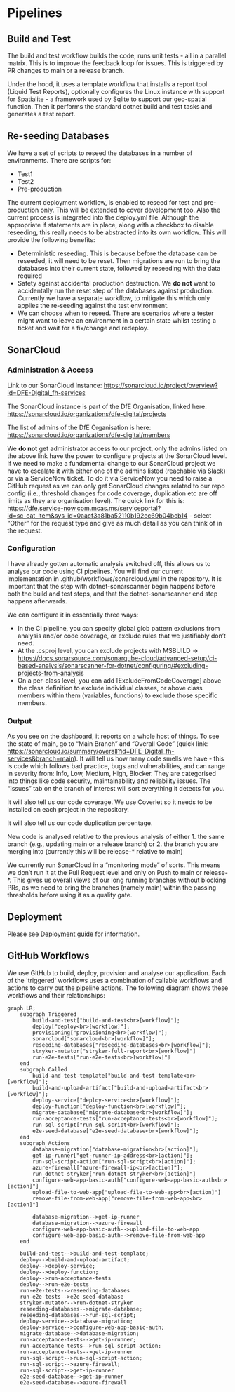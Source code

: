 # Pipelines

## Build and Test

The build and test workflow builds the code, runs unit tests - all in a parallel
matrix. This is to improve the feedback loop for issues. This is triggered by PR
changes to main or a release branch.

Under the hood, it uses a template workflow that installs a report tool (Liquid
Test Reports), optionally configures the Linux instance with support for
Spatialite - a framework used by Sqlite to support our geo-spatial function.
Then it performs the standard dotnet build and test tasks and generates a test
report.

## Re-seeding Databases

We have a set of scripts to reseed the databases in a number of environments. There are scripts for:

* Test1
* Test2
* Pre-production

The current deployment workflow, is enabled to reseed for test and
pre-production only. This will be extended to cover  development too. Also the
current process is integrated into the deploy.yml file. Although the appropriate
if statements are in place, along with a checkbox to disable reseeding, this
really needs to be abstracted into its own workflow. This will provide the
following benefits:

* Deterministic reseeding. This is because before the database can be reseeded, it will need to be reset. Then migrations are run to bring the databases into their current state, followed by reseeding with the data required
* Safety against accidental production destruction. We **do not** want to accidentally run the reset step of the databases against production. Currently we have a separate workflow, to mitigate this which only applies the re-seeding against the test environment.
* We can choose when to reseed. There are scenarios where a tester might want to leave an environment in a certain state whilst testing a ticket and wait for a fix/change and redeploy.

## SonarCloud

### Administration & Access

Link to our SonarCloud Instance: <https://sonarcloud.io/project/overview?id=DFE-Digital_fh-services>

The SonarCloud instance is part of the DfE Organisation, linked here: <https://sonarcloud.io/organizations/dfe-digital/projects>

The list of admins of the DfE Organisation is here: <https://sonarcloud.io/organizations/dfe-digital/members>

We **do not** get administrator access to our project, only the admins listed on the above link have the power to configure projects at the SonarCloud level. If we need to make a fundamental change to our SonarCloud project we have to escalate it with either one of the admins listed (reachable via Slack) or via a ServiceNow ticket. To do it via ServiceNow you need to raise a GitHub request as we can only get SonarCloud changes related to our repo config (i.e., threshold changes for code coverage, duplication etc are off limits as they are organisation level). The quick link for this is: <https://dfe.service-now.com.mcas.ms/serviceportal?id=sc_cat_item&sys_id=0aacf3a81ba52110b192ec69b04bcb14> - select “Other” for the request type and give as much detail as you can think of in the request.

### Configuration

I have already gotten automatic analysis switched off, this allows us to analyse our code using CI pipelines. You will find our current implementation in .github/workflows/sonarcloud.yml in the repository. It is important that the step with dotnet-sonarscanner begin happens before both the build and test steps, and that the dotnet-sonarscanner end step happens afterwards.

We can configure it in essentially three ways:

* In the CI pipeline, you can specify global glob pattern exclusions from analysis and/or code coverage, or exclude rules that we justifiably don’t need.
* At the .csproj level, you can exclude projects with MSBUILD → <https://docs.sonarsource.com/sonarqube-cloud/advanced-setup/ci-based-analysis/sonarscanner-for-dotnet/configuring/#excluding-projects-from-analysis>
* On a per-class level, you can add [ExcludeFromCodeCoverage] above the class definition to exclude individual classes, or above class members within them (variables, functions) to exclude those specific members.

### Output

As you see on the dashboard, it reports on a whole host of things. To see the state of main, go to “Main Branch” and “Overall Code” (quick link: <https://sonarcloud.io/summary/overall?id=DFE-Digital_fh-services&branch=main>). It will tell us how many code smells we have - this is code which follows bad practice, bugs and vulnerabilities, and can range in severity from: Info, Low, Medium, High, Blocker. They are categorised into things like code security, maintainability and reliability issues. The “Issues” tab on the branch of interest will sort everything it detects for you.

It will also tell us our code coverage. We use Coverlet so it needs to be installed on each project in the repository.

It will also tell us our code duplication percentage.

New code is analysed relative to the previous analysis of either 1. the same branch (e.g., updating main or a release branch) or 2. the branch you are merging into (currently this will be release-\* relative to main)

We currently run SonarCloud in a “monitoring mode” of sorts. This means we don’t run it at the Pull Request level and only on Push to main or release-\*. This gives us overall views of our long running branches without blocking PRs, as we need to bring the branches (namely main) within the passing thresholds before using it as a quality gate.

## Deployment

Please see [Deployment guide](https://dfedigital.atlassian.net/wiki/spaces/FHGUW/pages/4329930754/Deployment+guide) for information.

## GitHub Workflows

We use GitHub to build, deploy, provision and analyse our application. Each of the 'triggered' workflows uses a combination of callable workflows and actions to carry out the pipeline actions. The following diagram shows these workflows and their relationships:

```mermaid
graph LR;
    subgraph Triggered
        build-and-test["build-and-test<br>[workflow]"];
        deploy["deploy<br>[workflow]"];
        provisioning["provisioning<br>[workflow]"];
        sonarcloud["sonarcloud<br>[workflow]"];
        reseeding-databases["reseeding-databases<br>[workflow]"];
        stryker-mutator["stryker-full-report<br>[workflow]"]
        run-e2e-tests["run-e2e-tests<br>[workflow]"]
    end
    subgraph Called
        build-and-test-template["build-and-test-template<br>[workflow]"];
        build-and-upload-artifact["build-and-upload-artifact<br>[workflow]"];
        deploy-service["deploy-service<br>[workflow]"];
        deploy-function["deploy-function<br>[workflow]"];
        migrate-database["migrate-database<br>[workflow]"];
        run-acceptance-tests["run-acceptance-tests<br>[workflow]"];
        run-sql-script["run-sql-script<br>[workflow]"];
        e2e-seed-database["e2e-seed-database<br>[workflow]"];
    end
    subgraph Actions
        database-migration["database-migration<br>[action]"];
        get-ip-runner["get-runner-ip-address<br>[action]"];
        run-sql-script-action["run-sql-script<br>[action]"];
        azure-firewall["azure-firewall-ip<br>[action]"];
        run-dotnet-stryker["run-dotnet-stryker<br>[action]"]
        configure-web-app-basic-auth["configure-web-app-basic-auth<br>[action]"]
        upload-file-to-web-app["upload-file-to-web-app<br>[action]"]
        remove-file-from-web-app["remove-file-from-web-app<br>[action]"]

        database-migration-->get-ip-runner
        database-migration-->azure-firewall
        configure-web-app-basic-auth-->upload-file-to-web-app
        configure-web-app-basic-auth-->remove-file-from-web-app
    end

    build-and-test-->build-and-test-template;
    deploy-->build-and-upload-artifact;
    deploy-->deploy-service;
    deploy-->deploy-function;
    deploy-->run-acceptance-tests
    deploy-->run-e2e-tests
    run-e2e-tests-->reseeding-databases
    run-e2e-tests-->e2e-seed-database
    stryker-mutator-->run-dotnet-stryker
    reseeding-databases-->migrate-database;
    reseeding-databases-->run-sql-script;
    deploy-service-->database-migration;
    deploy-service-->configure-web-app-basic-auth;
    migrate-database-->database-migration;
    run-acceptance-tests-->get-ip-runner;
    run-acceptance-tests-->run-sql-script-action;
    run-acceptance-tests-->get-ip-runner
    run-sql-script-->run-sql-script-action;
    run-sql-script-->azure-firewall;
    run-sql-script-->get-ip-runner
    e2e-seed-database-->get-ip-runner
    e2e-seed-database-->azure-firewall
```
